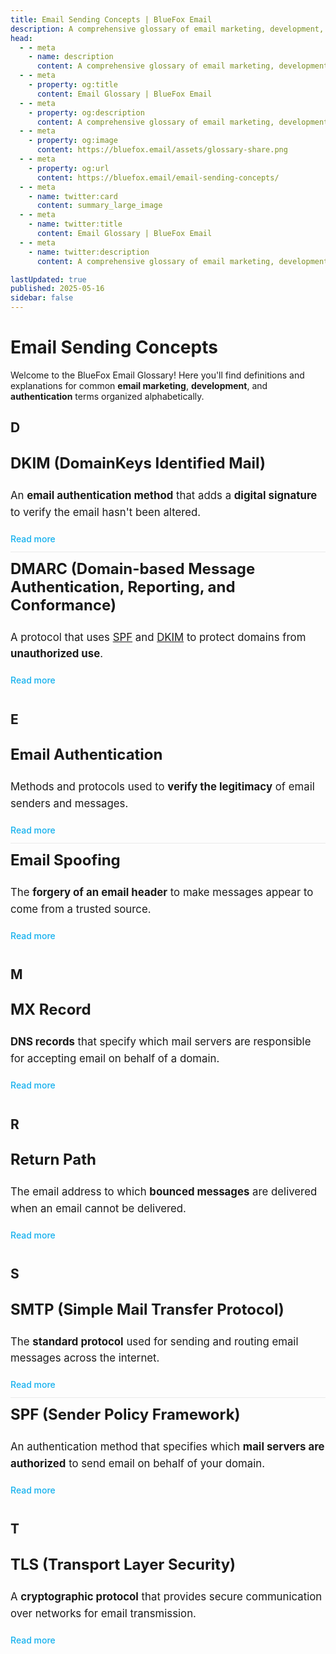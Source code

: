 ```yaml
---
title: Email Sending Concepts | BlueFox Email
description: A comprehensive glossary of email marketing, development, and authentication terms.
head:
  - - meta
    - name: description
      content: A comprehensive glossary of email marketing, development, and authentication terms.
  - - meta
    - property: og:title
      content: Email Glossary | BlueFox Email
  - - meta
    - property: og:description
      content: A comprehensive glossary of email marketing, development, and authentication terms.
  - - meta
    - property: og:image
      content: https://bluefox.email/assets/glossary-share.png
  - - meta
    - property: og:url
      content: https://bluefox.email/email-sending-concepts/
  - - meta
    - name: twitter:card
      content: summary_large_image
  - - meta
    - name: twitter:title
      content: Email Glossary | BlueFox Email
  - - meta
    - name: twitter:description
      content: A comprehensive glossary of email marketing, development, and authentication terms.

lastUpdated: true
published: 2025-05-16
sidebar: false
---
```


# Email Sending Concepts

Welcome to the BlueFox Email Glossary! Here you'll find definitions and explanations for common <strong>email marketing</strong>, <strong>development</strong>, and <strong>authentication</strong> terms organized alphabetically.

## <a id="section-d"></a>D

<div class="glossary-item">
  <h3><a href="/email-sending-concepts/dkim">DKIM (DomainKeys Identified Mail)</a></h3>
  <p>An <strong>email authentication method</strong> that adds a <strong>digital signature</strong> to verify the email hasn't been altered.</p>
  <a href="/email-sending-concepts/dkim" class="read-more">Read more</a>
</div>

<div class="glossary-item">
  <h3><a href="/email-sending-concepts/dmarc">DMARC (Domain-based Message Authentication, Reporting, and Conformance)</a></h3>
  <p>A protocol that uses <a href="/email-sending-concepts/spf">SPF</a> and <a href="/email-sending-concepts/dkim">DKIM</a> to protect domains from <strong>unauthorized use</strong>.</p>
  <a href="/email-sending-concepts/dmarc" class="read-more">Read more</a>
</div>

## <a id="section-e"></a>E

<div class="glossary-item">
  <h3><a href="/email-sending-concepts/email-authentication">Email Authentication</a></h3>
  <p>Methods and protocols used to <strong>verify the legitimacy</strong> of email senders and messages.</p>
  <a href="/email-sending-concepts/email-authentication" class="read-more">Read more</a>
</div>

<div class="glossary-item">
  <h3><a href="/email-sending-concepts/email-spoofing">Email Spoofing</a></h3>
  <p>The <strong>forgery of an email header</strong> to make messages appear to come from a trusted source.</p>
  <a href="/email-sending-concepts/email-spoofing" class="read-more">Read more</a>
</div>

## <a id="section-m"></a>M

<div class="glossary-item">
  <h3><a href="/email-sending-concepts/mx-record">MX Record</a></h3>
  <p><strong>DNS records</strong> that specify which mail servers are responsible for accepting email on behalf of a domain.</p>
  <a href="/email-sending-concepts/mx-record" class="read-more">Read more</a>
</div>

## <a id="section-r"></a>R

<div class="glossary-item">
  <h3><a href="/email-sending-concepts/return-path">Return Path</a></h3>
  <p>The email address to which <strong>bounced messages</strong> are delivered when an email cannot be delivered.</p>
  <a href="/email-sending-concepts/return-path" class="read-more">Read more</a>
</div>

## <a id="section-s"></a>S

<div class="glossary-item">
  <h3><a href="/email-sending-concepts/smtp">SMTP (Simple Mail Transfer Protocol)</a></h3>
  <p>The <strong>standard protocol</strong> used for sending and routing email messages across the internet.</p>
  <a href="/email-sending-concepts/smtp" class="read-more">Read more</a>
</div>

<div class="glossary-item">
  <h3><a href="/email-sending-concepts/spf">SPF (Sender Policy Framework)</a></h3>
  <p>An authentication method that specifies which <strong>mail servers are authorized</strong> to send email on behalf of your domain.</p>
  <a href="/email-sending-concepts/spf" class="read-more">Read more</a>
</div>

## <a id="section-t"></a>T

<div class="glossary-item">
  <h3><a href="/email-sending-concepts/tls">TLS (Transport Layer Security)</a></h3>
  <p>A <strong>cryptographic protocol</strong> that provides secure communication over networks for email transmission.</p>
  <a href="/email-sending-concepts/tls" class="read-more">Read more</a>
</div>

<style>
.glossary-nav {
  display: flex;
  flex-wrap: wrap;
  gap: 12px;
  margin: 30px 0;
  padding: 15px;
  background-color: #f8f9fa;
  border-radius: 8px;
}

.dark .glossary-nav {
  background-color: #252529;
}

.glossary-nav a {
  display: inline-block;
  width: 36px;
  height: 36px;
  line-height: 36px;
  text-align: center;
  font-weight: bold;
  border-radius: 50%;
  background-color: white;
  color: #13B0EE;
  text-decoration: none;
  transition: all 0.3s cubic-bezier(0.25, 0.8, 0.25, 1);
  position: relative;
  overflow: hidden;
  box-shadow: 0 1px 3px rgba(0,0,0,0.1);
}

.dark .glossary-nav a {
  background-color: #3a3a3a;
  box-shadow: 0 1px 3px rgba(0,0,0,0.2);
}

.glossary-nav a:hover {
  background-color: #13B0EE;
  color: white;
  transform: scale(1.1) translateY(-2px);
  box-shadow: 0 4px 8px rgba(19, 176, 238, 0.3);
}

.glossary-nav a:active {
  transform: scale(0.95);
  box-shadow: 0 2px 4px rgba(19, 176, 238, 0.2);
  transition: all 0.1s ease;
}

.glossary-nav a::after {
  content: '';
  position: absolute;
  top: 50%;
  left: 50%;
  width: 120%;
  height: 120%;
  background: radial-gradient(circle, rgba(255,255,255,0.7) 0%, transparent 70%);
  opacity: 0;
  transform: translate(-50%, -50%) scale(0);
  transition: transform 0.6s, opacity 0.6s;
  pointer-events: none;
}

.glossary-nav a:active::after {
  opacity: 1;
  transform: translate(-50%, -50%) scale(1);
  transition: transform 0.1s, opacity 0.1s;
}

h2:target {
  animation: highlight-section 1.5s ease;
}

@keyframes highlight-section {
  0% {
    background-color: rgba(19, 176, 238, 0.1);
  }
  100% {
    background-color: transparent;
  }
}


h2[id^="section-"] {
  margin-top: 2.5rem;
  margin-bottom: 1rem;
  border: none;
  padding-top: 0.5rem;

}

.glossary-item {
  padding: 12px 0;
  border: none; 
  transition: transform 0.2s ease;
}

.glossary-item + .glossary-item {
  border-top: 1px solid #eaeaea;
}

.dark .glossary-item + .glossary-item {
  border-top: 1px solid #2d3748;
}

.page-nav, .on-this-page {
  display: none;
}

.glossary-item h3 {
  margin-top: 0;
  font-size: 1.5rem;
}

.glossary-item h3 a {
  color: inherit;
  text-decoration: none;
}

.glossary-item h3 a:hover {
  color: #13B0EE;
}

.glossary-item p {
  margin: 12px 0;
  font-size: 1.05rem;
  line-height: 1.6;
}

.read-more {
  display: inline-block;
  color: #13B0EE !important;
  font-weight: 500;
  text-decoration: none;
  margin-top: 8px;
  transition: all 0.2s ease;
}

.read-more:hover {
  text-decoration: underline;
  opacity: 0.9;
}
</style>
